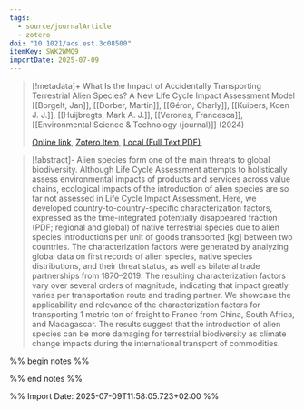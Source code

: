 ```yaml
---
tags:
  - source/journalArticle
  - zotero
doi: "10.1021/acs.est.3c08500"
itemKey: SWK2WMQ9
importDate: 2025-07-09
---
```

>[!metadata]+
> What Is the Impact of Accidentally Transporting Terrestrial Alien Species? A New Life Cycle Impact Assessment Model
> [[Borgelt, Jan]], [[Dorber, Martin]], [[Géron, Charly]], [[Kuipers, Koen J. J.]], [[Huijbregts, Mark A. J.]], [[Verones, Francesca]], 
> [[Environmental Science & Technology (journal)]] (2024)
> 
> [Online link](https://doi.org/10.1021/acs.est.3c08500), [Zotero Item](zotero://select/library/items/SWK2WMQ9), [Local (Full Text PDF)](file://C:/Users/aburg/Documents/references/zotero/storage/VLWTQES6/Borgelt2024_WhatImpact.pdf), 

>[!abstract]-
>Alien species form one of the main threats to global biodiversity. Although Life Cycle Assessment attempts to holistically assess environmental impacts of products and services across value chains, ecological impacts of the introduction of alien species are so far not assessed in Life Cycle Impact Assessment. Here, we developed country-to-country-specific characterization factors, expressed as the time-integrated potentially disappeared fraction (PDF; regional and global) of native terrestrial species due to alien species introductions per unit of goods transported [kg] between two countries. The characterization factors were generated by analyzing global data on first records of alien species, native species distributions, and their threat status, as well as bilateral trade partnerships from 1870–2019. The resulting characterization factors vary over several orders of magnitude, indicating that impact greatly varies per transportation route and trading partner. We showcase the applicability and relevance of the characterization factors for transporting 1 metric ton of freight to France from China, South Africa, and Madagascar. The results suggest that the introduction of alien species can be more damaging for terrestrial biodiversity as climate change impacts during the international transport of commodities.

%% begin notes %%

%% end notes %%

%% Import Date: 2025-07-09T11:58:05.723+02:00 %%
